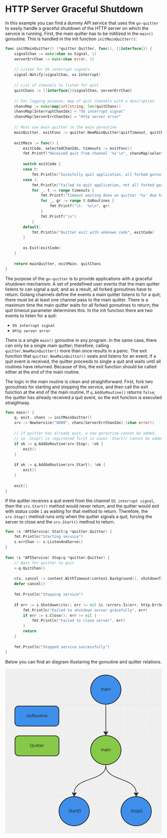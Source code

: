 # HTTP Server Graceful Shutdown

In this example you can find a dummy API service that uses the `go-quitter` to easily handle a graceful shutdown of the HTTP server on which the service is running. First, the main quitter has to be initilized in the `main()` goroutine. This is handled in the init function `initMainQuitter()`:

```go
func initMainQuitter() (*quitter.Quitter, func(), []interface{}) {
	signalChan := make(chan os.Signal, 1)
	serverErrChan := make(chan error, 1)

	// Listen for OS interrupt signals
	signal.Notify(signalChan, os.Interrupt)

	// List of channels to listen for quit
	quitChans := []interface{}{signalChan, serverErrChan}

	// For logging purpose, map of quit channels with a description
	chansMap := make(map[int]string, len(quitChans))
	chansMap[InterruptChanIdx] = "OS interrupt signal"
	chansMap[ServerErrChanIdx] = "Http server error"

	// Must use main quitter in the main goroutine
	mainQuitter, exitFunc := quitter.NewMainQuitter(quitTimeout, quitChans)

	exitMain := func() {
		exitCode, selectedChanIdx, timeouts := exitFunc()
		fmt.Printf("Received quit from channel '%s'\n", chansMap[selectedChanIdx])

		switch exitCode {
		case 0:
			fmt.Println("Sucesfully quit application, all forked goroutines returned")
		case 1:
			fmt.Println("Failed to quit application, not all forked goroutines returned")
			for _, t := range timeouts {
				fmt.Printf("Timeout waiting done on quitter '%s' due to the following goroutines:\n", t.QuitterName)
				for _, gr := range t.GoRoutines {
					fmt.Printf("\t-  %s\n", gr)
				}
				fmt.Printf("\n")
			}
		default:
			fmt.Println("Quitter exit with unknown code", exitCode)
		}

		os.Exit(exitCode)
	}

	return mainQuitter, exitMain, quitChans
}
```

The purpose of the `go-quitter` is to provide applications with a graceful shutdown mechanism. A set of predefined user events that the main quitter listens to can signal a quit, and as a result, all forked goroutines have to return. Golang channels define the events a main quitter listens to for a quit; there must be at least one channel pass to the main quitter. There is a maximum time the main quitter waits for all forked goroutines to return; the quit timeout parameter determines this. In the init function there are two events to listen for a quit: 

- `OS interrupt signal`
- `Http server error`

There is a single `main()` goroutine in any program. In the same case, there can only be a single main quitter; therefore, calling `quitter.NewMainQuitter()` more than once results in a panic. The exit function that `quitter.NewMainQuitter()` seats and listens for an event; if a quit event is received, the quitter proceeds to single a quit and waits until all routines have returned. Because of this, the exit function should be called either at the end of the main routine.

The logic in the main routine is clean and straightforward. First, fork two goroutines for starting and stopping the service, and then call the exit function at the end of the main routine. If `q.AddGoRoutine()` returns `false`; the quitter has already received a quit event, so the exit function is executed straightway.

```go
func main() {
	q, exit, chans := initMainQuitter()
	srv := NewService("8080", chans[ServerErrChanIdx].(chan error))

	// If quitter has already quit, a new goroutine cannot be added,
	// so .Stop() is registered first in cases .Start() cannot be added
	if ok := q.AddGoRoutine(srv.Stop); !ok {
		exit()
	}

	if ok := q.AddGoRoutine(srv.Start); !ok {
		exit()
	}

	exit()
}
```

If the quitter receives a quit event from the channel `OS interrupt signal`, then the `srv.Start()` method would never return, and the quitter would exit with status code `1` as waiting for that method to return. Therefore, the `srv.Stop()` method runs only when the quitter signals a quit, forcing the server to close and the `srv.Start()` method to return.

```go
func (s *APIService) Start(q *quitter.Quitter) {
	fmt.Println("Starting service")
	s.errChan <- s.ListenAndServe()
}

func (s *APIService) Stop(q *quitter.Quitter) {
	// Wait for quitter to quit
	<-q.QuitChan()

	ctx, cancel := context.WithTimeout(context.Background(), shutdownTimeout)
	defer cancel()

	fmt.Println("Stopping service")

	if err := s.Shutdown(ctx); err != nil && !errors.Is(err, http.ErrServerClosed) {
		fmt.Println("Failed to shutdown server gracefully", err)
		if err := s.Close(); err != nil {
			fmt.Println("Failed to close server", err)
		}
		return
	}

	fmt.Println("Stopped service successfully")
}
```

Below you can find an diagram illustaring the goroutine and quitter relations.

![alt](../../img/http_quitter_diagram.png)